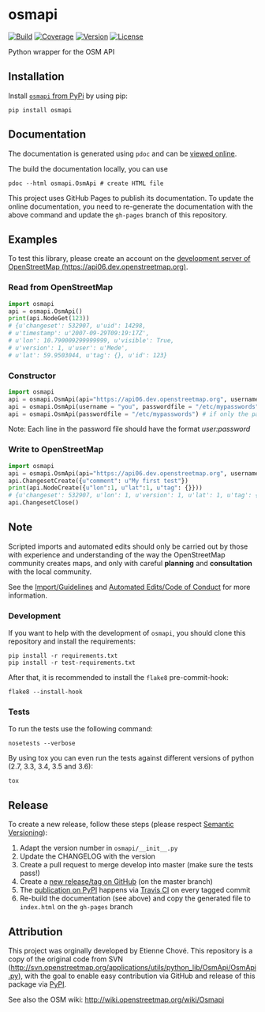 osmapi
======

[![Build](https://img.shields.io/travis/metaodi/osmapi/develop.svg)](https://travis-ci.org/metaodi/osmapi)
[![Coverage](https://img.shields.io/coveralls/metaodi/osmapi/develop.svg)](https://coveralls.io/r/metaodi/osmapi?branch=develop)
[![Version](https://img.shields.io/pypi/v/osmapi.svg)](https://pypi.python.org/pypi/osmapi/)
[![License](https://img.shields.io/pypi/l/osmapi.svg)](https://github.com/metaodi/osmapi/blob/master/LICENSE.txt)

Python wrapper for the OSM API

## Installation

Install [`osmapi` from PyPi](https://pypi.python.org/pypi/osmapi) by using pip: 

    pip install osmapi

## Documentation

The documentation is generated using `pdoc` and can be [viewed online](http://osmapi.metaodi.ch).

The build the documentation locally, you can use

    pdoc --html osmapi.OsmApi # create HTML file

This project uses GitHub Pages to publish its documentation.
To update the online documentation, you need to re-generate the documentation with the above command and update the `gh-pages` branch of this repository.

## Examples

To test this library, please create an account on the [development server of OpenStreetMap (https://api06.dev.openstreetmap.org)](https://api06.dev.openstreetmap.org).

### Read from OpenStreetMap

```python
import osmapi
api = osmapi.OsmApi()
print(api.NodeGet(123))
# {u'changeset': 532907, u'uid': 14298,
# u'timestamp': u'2007-09-29T09:19:17Z',
# u'lon': 10.790009299999999, u'visible': True,
# u'version': 1, u'user': u'Mede',
# u'lat': 59.9503044, u'tag': {}, u'id': 123}
```

### Constructor

```python
import osmapi
api = osmapi.OsmApi(api="https://api06.dev.openstreetmap.org", username = "you", password = "***")
api = osmapi.OsmApi(username = "you", passwordfile = "/etc/mypasswords")
api = osmapi.OsmApi(passwordfile = "/etc/mypasswords") # if only the passwordfile is specified, the credentials on the first line of the file will be used
```

Note: Each line in the password file should have the format _user:password_

### Write to OpenStreetMap

```python
import osmapi
api = osmapi.OsmApi(api="https://api06.dev.openstreetmap.org", username = u"metaodi", password = u"*******")
api.ChangesetCreate({u"comment": u"My first test"})
print(api.NodeCreate({u"lon":1, u"lat":1, u"tag": {}}))
# {u'changeset': 532907, u'lon': 1, u'version': 1, u'lat': 1, u'tag': {}, u'id': 164684}
api.ChangesetClose()
```

## Note

Scripted imports and automated edits should only be carried out by those with experience and understanding of the way the OpenStreetMap community creates maps, and only with careful **planning** and **consultation** with the local community.

See the [Import/Guidelines](http://wiki.openstreetmap.org/wiki/Import/Guidelines) and [Automated Edits/Code of Conduct](http://wiki.openstreetmap.org/wiki/Automated_Edits/Code_of_Conduct) for more information.

### Development

If you want to help with the development of `osmapi`, you should clone this repository and install the requirements:

    pip install -r requirements.txt
    pip install -r test-requirements.txt

After that, it is recommended to install the `flake8` pre-commit-hook:

    flake8 --install-hook

### Tests

To run the tests use the following command:

    nosetests --verbose

By using tox you can even run the tests against different versions of python (2.7, 3.3, 3.4, 3.5 and 3.6):

    tox

## Release

To create a new release, follow these steps (please respect [Semantic Versioning](http://semver.org/)):

1. Adapt the version number in `osmapi/__init__.py`
1. Update the CHANGELOG with the version
1. Create a pull request to merge develop into master (make sure the tests pass!)
1. Create a [new release/tag on GitHub](https://github.com/metaodi/osmapi/releases) (on the master branch)
1. The [publication on PyPI](https://pypi.python.org/pypi/osmapi) happens via [Travis CI](https://travis-ci.org/metaodi/osmapi) on every tagged commit
1. Re-build the documentation (see above) and copy the generated file to `index.html` on the `gh-pages` branch

## Attribution

This project was orginally developed by Etienne Chové.
This repository is a copy of the original code from SVN (http://svn.openstreetmap.org/applications/utils/python_lib/OsmApi/OsmApi.py), with the goal to enable easy contribution via GitHub and release of this package via [PyPI](https://pypi.python.org/pypi/osmapi).

See also the OSM wiki: http://wiki.openstreetmap.org/wiki/Osmapi
